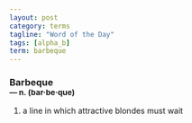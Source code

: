 ```yaml
---
layout: post
category: terms
tagline: "Word of the Day"
tags: [alpha_b]
term: barbeque
---
```


<h3>Barbeque<br/> <small>&mdash; n. (bar<span>&middot;</span>be<span>&middot;</span>que)</small></h3>
<p><ol><li>a line in which attractive blondes must wait</li>
</ol></p>
